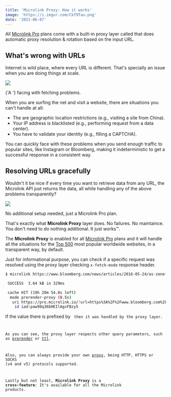 ```yaml
---
title: 'Microlink Proxy: How it works'
image: 'https://i.imgur.com/Ckf9Tau.png'
date: '2021-06-07'
---
```


All [Microlink Pro](#pricing) plans come with a built-in proxy layer called that does automatic proxy resolution & rotation based on the input URL.

## What's wrong with URLs

Internet is wild place, where every URL is different. That's specially an issue when you are doing things at scale.

![](https://i.imgur.com/pVPDpao.png)

<Figcaption>
  {'A '}
  <Link href='https://github.com/microlinkhq/metascraper/issues/417' children='metascraper issue' /> facing with fetching problems.
</Figcaption>

When you are surfing the net and visit a website, there are situations you can't handle at all:

- The are geographic location restrictions (e.g., visiting a site from China).
- Your IP address is blacklisted (e.g., performing request from a data center).
- You have to validate your identity (e.g., filling a CAPTCHA).

You can quickly face with these problems when you send enough traffic to popular sites, like Instagram or Bloomberg, making it indeterministic to get a successful response in a consistent way.

## Resolving URLs gracefully

Wouldn't it be nice if every time you want to retrieve data from any URL, the Microlink API just returns the data, all while handling any of the above problems transparently?

![](https://i.imgur.com/8uvahxZ.png)

<Figcaption>No additional setup needed, just a Microlink Pro plan.</Figcaption>

That's exactly what **Microlink Proxy** layer does. No failures. No maintaince. You don't need to do nothing additional. It just works™️. 

The **Microlink Proxy** is enabled for all [Microlink Pro](/#pricing) plans and it will handle all the situations for the [Top 500](https://github.com/Kikobeats/top-sites) most popular worldwide websites, in a transparent way, by default.

Just for informational purpose, you can check if a specific request was resolved using the proxy layer checking `x-fetch-mode` response header.

```bash
$ microlink https://www.bloomberg.com/news/articles/2016-05-24/as-zenefits-stumbles-gusto-goes-head-on-by-selling-insurance

 SUCCESS  3.64 kB in 329ms

 cache HIT (19h 20m 54.8s left)
  mode prerender-proxy (8.5s)
   uri https://pro.microlink.io/?url=https%3A%2F%2Fwww.bloomberg.com%2Fnews%2Farticles%2F2016-05-24%2Fas-zenefits-stumbles-gusto-goes-head-on-by-selling-insurance&filter=statusCode
    id iad:paw98q36bHEIlAgsFBzy5
```

<Figcaption>
  If the value there is prefixed by <code children='`proxy`'/> then it was handled by the proxy layer.
</Figcaption>

As you can see, the proxy layer respects other query parameters, such as [prerender](/docs/api/parameters/prerender) or [ttl](/docs/api/parameters/ttl).

Also, you can always provide your own [proxy](/docs/api/parameters/proxy), being HTTP, HTTPS or SOCKS (v4 and v5) protocols supported.

Lastly but not least, **Microlink Proxy** is a **cross-feature**: It's available for all the Microlink products.
